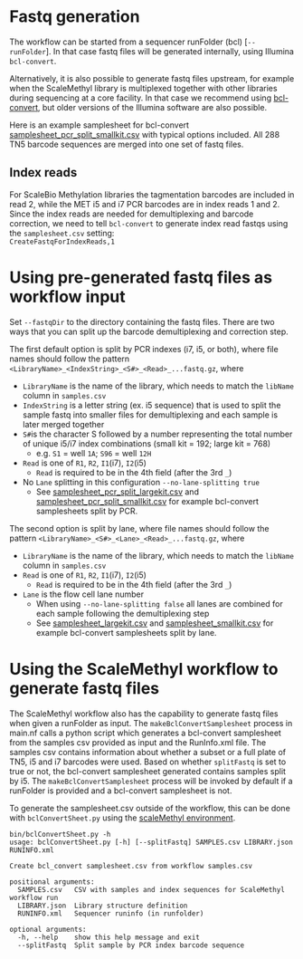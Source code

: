 # Fastq generation
The workflow can be started from a sequencer runFolder (bcl) [`--runFolder`]. In that case fastq files will be generated internally, using Illumina `bcl-convert`.

Alternatively, it is also possible to generate fastq files upstream, for example when the ScaleMethyl library is multiplexed together with other libraries during sequencing at a core facility. In that case we recommend using [bcl-convert](https://support.illumina.com/sequencing/sequencing_software/bcl-convert.html), but older versions of the Illumina software are also possible.

Here is an example samplesheet for bcl-convert [samplesheet_pcr_split_smallkit.csv](examples/samplesheet_pcr_split_smallkit.csv) with typical options included. All 288 TN5 barcode sequences are merged into one set of fastq files.

## Index reads
For ScaleBio Methylation libraries the tagmentation barcodes are included in read 2, while the MET i5 and i7 PCR barcodes are in index reads 1 and 2. Since the index reads are needed for demultiplexing and barcode correction, we need to tell `bcl-convert` to generate index read fastqs using the `samplesheet.csv` setting: \
`CreateFastqForIndexReads,1`

# Using pre-generated fastq files as workflow input
Set `--fastqDir` to the directory containing the fastq files. 
There are two ways that you can split up the barcode demultiplexing and correction step.

The first default option is split by PCR indexes (i7, i5, or both), where file names should follow the pattern `<LibraryName>_<IndexString>_<S#>_<Read>_...fastq.gz`, where
* `LibraryName` is the name of the library, which needs to match the `libName` column in `samples.csv`
* `IndexString` is a letter string (ex. i5 sequence) that is used to split the sample fastq into smaller files for demultiplexing and each
  sample is later merged together
* `S#`is the character S followed by a number representing the total number of unique i5/i7 index combinations (small kit = 192; large kit = 768)
    * e.g. `S1` = well `1A`; `S96` = well `12H`
* `Read` is one of `R1`, `R2`, `I1`(i7), `I2`(i5)
    * `Read` is required to be in the 4th field (after the 3rd `_`) 
* No `Lane` splitting in this configuration `--no-lane-splitting true`  
    - See [samplesheet_pcr_split_largekit.csv](examples/samplesheet_pcr_split_largekit.csv) and [samplesheet_pcr_split_smallkit.csv](examples/samplesheet_pcr_split_smallkit.csv) for example bcl-convert samplesheets split by PCR.  

The second option is split by lane, where file names should follow the pattern `<LibraryName>_<S#>_<Lane>_<Read>_...fastq.gz`, where
* `LibraryName` is the name of the library, which needs to match the `libName` column in `samples.csv`
* `Read` is one of `R1`, `R2`, `I1`(i7), `I2`(i5)
    * `Read` is required to be in the 4th field (after the 3rd `_`) 
* `Lane` is the flow cell lane number
    * When using `--no-lane-splitting false` all lanes are combined for each sample following the demultiplexing step  
    - See [samplesheet_largekit.csv](examples/samplesheet_largekit.csv) and [samplesheet_smallkit.csv](examples/samplesheet_smallkit.csv) for example bcl-convert samplesheets split by lane.  

# Using the ScaleMethyl workflow to generate fastq files
The ScaleMethyl workflow also has the capability to generate fastq files when given a runFolder as input. The `makeBclConvertSamplesheet` process in main.nf calls a python script which generates a bcl-convert samplesheet from the samples csv provided as input and the RunInfo.xml file. The samples csv contains information about whether a subset or a full plate of TN5, i5 and i7 barcodes were used. Based on whether `splitFastq` is set to true or not, the bcl-convert samplesheet generated contains samples split by i5. The `makeBclConvertSamplesheet` process will be invoked by default if a runFolder is provided and a bcl-convert samplesheet is not.  

To generate the samplesheet.csv outside of the workflow, this can be done with `bclConvertSheet.py` using the [scaleMethyl environment](../scaleMethyl.conda.yml).  

```
bin/bclConvertSheet.py -h 
usage: bclConvertSheet.py [-h] [--splitFastq] SAMPLES.csv LIBRARY.json RUNINFO.xml

Create bcl_convert samplesheet.csv from workflow samples.csv

positional arguments:
  SAMPLES.csv   CSV with samples and index sequences for ScaleMethyl workflow run
  LIBRARY.json  Library structure definition
  RUNINFO.xml   Sequencer runinfo (in runfolder)

optional arguments:
  -h, --help    show this help message and exit
  --splitFastq  Split sample by PCR index barcode sequence
```
